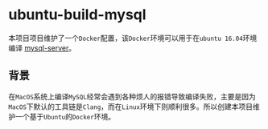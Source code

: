 # ubuntu-build-mysql

本项目项目维护了一个`Docker`配置，该`Docker`环境可以用于在`ubuntu 16.04`环境编译 [mysql-server](https://github.com/mysql/mysql-server)。

## 背景
在`MacOS`系统上编译`MySQL`经常会遇到各种烦人的报错导致编译失败，主要是因为`MacOS`下默认的工具链是`Clang`，而在`Linux`环境下则顺利很多。所以创建本项目维护一个基于`Ubuntu`的`Docker`环境。


